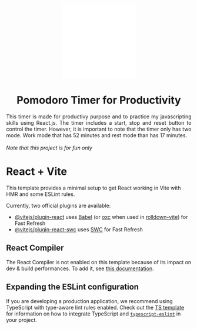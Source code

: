 <div align="center">
  <img src="https://github.com/matthewaizon/pomodoro-timer/blob/main/public/white-timer.png" height="200" alt="timer">
  <h1>Pomodoro Timer for Productivity</h1>
</div>

<div align="justify">
  <p>
    This timer is made for productivy purpose and to practice my javascripting skills using React.js.
    The timer includes a start, stop and reset button to control the timer. However, it is important to
    note that the timer only has two mode. Work mode that has 52 minutes and rest mode than has 17 minutes.
    <br><br>
    <em>Note that this project is for fun only</em>
  </p>
</div>

# React + Vite

This template provides a minimal setup to get React working in Vite with HMR and some ESLint rules.

Currently, two official plugins are available:

- [@vitejs/plugin-react](https://github.com/vitejs/vite-plugin-react/blob/main/packages/plugin-react) uses [Babel](https://babeljs.io/) (or [oxc](https://oxc.rs) when used in [rolldown-vite](https://vite.dev/guide/rolldown)) for Fast Refresh
- [@vitejs/plugin-react-swc](https://github.com/vitejs/vite-plugin-react/blob/main/packages/plugin-react-swc) uses [SWC](https://swc.rs/) for Fast Refresh

## React Compiler

The React Compiler is not enabled on this template because of its impact on dev & build performances. To add it, see [this documentation](https://react.dev/learn/react-compiler/installation).

## Expanding the ESLint configuration

If you are developing a production application, we recommend using TypeScript with type-aware lint rules enabled. Check out the [TS template](https://github.com/vitejs/vite/tree/main/packages/create-vite/template-react-ts) for information on how to integrate TypeScript and [`typescript-eslint`](https://typescript-eslint.io) in your project.

